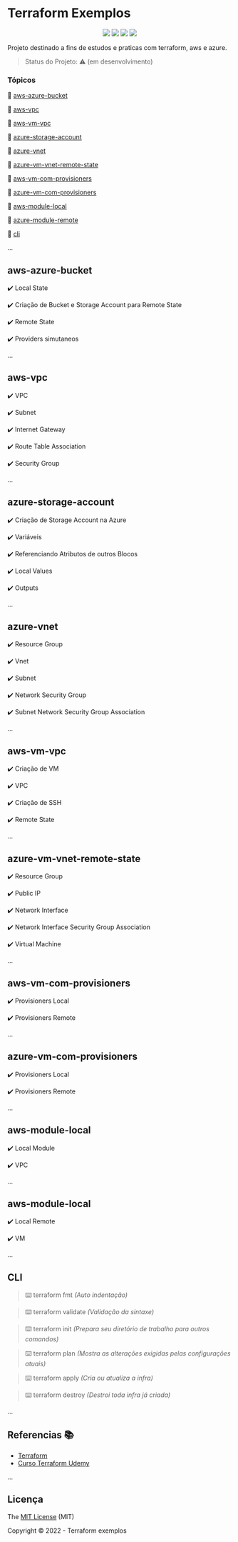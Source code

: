 <h1>Terraform Exemplos</h1> 

<p align="center">
  <img src="https://img.shields.io/static/v1?label=terraform&message=IaaS&color=blueviolet&style=for-the-badge&logo=Terraform"/>
  <img src="https://img.shields.io/static/v1?label=HCL&message=100%&color=lightgrey&style=for-the-badge&logo=HCL"/>  
  <img src="https://img.shields.io/static/v1?label=Provider&message=AWS&color=orange&style=for-the-badge&logo=Amazon"/>
  <img src="https://img.shields.io/static/v1?label=Provider&message=AZURE&color=blue&style=for-the-badge&logo=Microsoft"/>
</p>


<p align="justify">
  Projeto destinado a fins de estudos e praticas com terraform, aws e azure. 
</p>

> Status do Projeto: :warning: (em desenvolvimento)

### Tópicos 

:small_blue_diamond: [aws-azure-bucket](#aws-azure-bucket)

:small_blue_diamond: [aws-vpc](#aws-vpc)

:small_blue_diamond: [aws-vm-vpc](#aws-vm-vpc)

:small_blue_diamond: [azure-storage-account](#azure-storage-account)

:small_blue_diamond: [azure-vnet](#azure-vnet)

:small_blue_diamond: [azure-vm-vnet-remote-state](#azure-vm-vnet-remote-state)

:small_blue_diamond: [aws-vm-com-provisioners](#aws-vm-com-provisioners)

:small_blue_diamond: [azure-vm-com-provisioners](#azure-vm-com-provisioners)

:small_blue_diamond: [aws-module-local](#aws-module-local)

:small_blue_diamond: [azure-module-remote](#azure-module-remote)

:small_blue_diamond: [cli](#cli)


... 


## aws-azure-bucket

:heavy_check_mark: Local State

:heavy_check_mark: Criação de Bucket e Storage Account para Remote State

:heavy_check_mark: Remote State

:heavy_check_mark: Providers simutaneos

... 

## aws-vpc

:heavy_check_mark: VPC

:heavy_check_mark: Subnet  

:heavy_check_mark: Internet Gateway  

:heavy_check_mark: Route Table Association

:heavy_check_mark: Security Group

... 

## azure-storage-account

:heavy_check_mark: Criação de Storage Account na Azure

:heavy_check_mark: Variáveis

:heavy_check_mark: Referenciando Atributos de outros Blocos 

:heavy_check_mark: Local Values

:heavy_check_mark: Outputs

... 

## azure-vnet

:heavy_check_mark: Resource Group

:heavy_check_mark: Vnet

:heavy_check_mark: Subnet 

:heavy_check_mark: Network Security Group

:heavy_check_mark: Subnet Network Security Group Association

... 

## aws-vm-vpc

:heavy_check_mark: Criação de VM

:heavy_check_mark: VPC

:heavy_check_mark: Criação de SSH 

:heavy_check_mark: Remote State

... 
## azure-vm-vnet-remote-state

:heavy_check_mark: Resource Group

:heavy_check_mark: Public IP

:heavy_check_mark: Network Interface 

:heavy_check_mark: Network Interface Security Group Association

:heavy_check_mark: Virtual Machine

... 

## aws-vm-com-provisioners

:heavy_check_mark: Provisioners Local

:heavy_check_mark: Provisioners Remote

... 

## azure-vm-com-provisioners

:heavy_check_mark: Provisioners Local

:heavy_check_mark: Provisioners Remote

... 

## aws-module-local

:heavy_check_mark: Local Module

:heavy_check_mark: VPC

... 

## aws-module-local

:heavy_check_mark: Local Remote

:heavy_check_mark: VM

... 

## CLI

>:keyboard: terraform fmt *(Auto indentação)*

>:keyboard: terraform validate *(Validação da sintaxe)*

>:keyboard: terraform init *(Prepara seu diretório de trabalho para outros comandos)*

>:keyboard: terraform plan *(Mostra as alterações exigidas pelas configurações atuais)*

>:keyboard: terraform apply *(Cria ou atualiza a infra)*

>:keyboard: terraform destroy *(Destroi toda infra já criada)*

...
## Referencias :books:

- [Terraform](https://www.terraform.io/)
- [Curso Terraform Udemy](https://www.udemy.com/course/terraform-do-basico-ao-avancado/)

...

## Licença 

The [MIT License]() (MIT)

Copyright :copyright: 2022 - Terraform exemplos